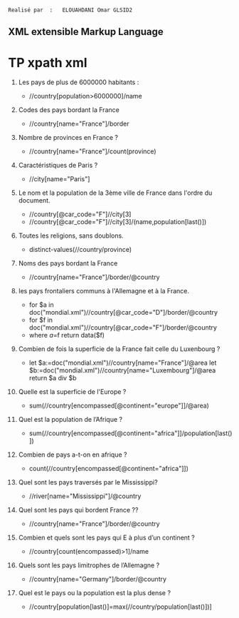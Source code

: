                                                                            Realisé par  :   ELOUAHDANI Omar GLSID2
## XML extensible Markup Language 

# TP  xpath xml


1.	Les pays de plus de 6000000 habitants : 

       *  //country[population>6000000]/name

2.	Codes des pays bordant la France

       * //country[name="France"]/border


3.	Nombre de provinces en France ?

       * //country[name="France"]/count(province)

4.	Caractéristiques de Paris ?

       * //city[name="Paris"]

5.	Le nom et la population de la 3ème ville de France dans l'ordre du document.

       * //country[@car_code="F"]//city[3]
       * //country[@car_code="F"]//city[3]/(name,population[last()])


6.	Toutes les religions, sans doublons.


       * distinct-values(//country/province)


7.	 Noms des pays bordant la France
   
       * //country[name="France"]/border/@country

8.	les pays frontaliers communs à l'Allemagne et à la France.


       *  for $a in doc("mondial.xml")//country[@car_code="D"]/border/@country
       *  for $f in doc("mondial.xml")//country[@car_code="F"]/border/@country
       *  where $a=$f return data($f)


9.	Combien de fois la superficie de la France fait celle du Luxenbourg ?


       * let $a:=doc("mondial.xml")//country[name="France"]/@area let $b:=doc("mondial.xml")//country[name="Luxembourg"]/@area return $a div $b


10.	Quelle est la superficie de l'Europe ?


       * sum(//country[encompassed[@continent="europe"]]/@area)


11.	 Quel est la population de l’Afrique ?


       * sum(//country[encompassed[@continent="africa"]]/population[last()])


12.	Combien de pays a-t-on en afrique ?


       * count(//country[encompassed[@continent="africa"]])


13.	Quel sont les pays traversés par le Mississippi? 


       * //river[name="Mississippi"]/@country


14.	Quel sont les pays qui bordent France ?? 


       * //country[name="France"]/border/@country
     
     
15.	Combien et quels sont les pays qui E à plus d’un continent ? 

       * //country[count(encompassed)>1]/name

16.	 Quels sont les pays limitrophes de l’Allemagne ? 

       * //country[name="Germany"]/border/@country


17.	Quel est le pays ou la population est la plus dense ?

       *  //country[population[last()]=max(//country/population[last()])]
